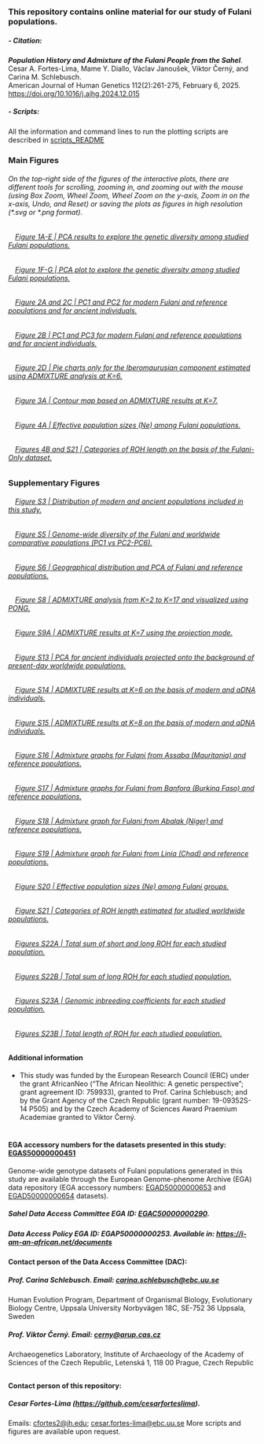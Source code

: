 ### This repository contains online material for our study of Fulani populations.
####
##### - Citation:
***Population History and Admixture of the Fulani People from the Sahel***.\
Cesar A. Fortes-Lima, Mame Y. Diallo, Václav Janoušek, Viktor Černý, and Carina M. Schlebusch.\
American Journal of Human Genetics 112(2):261-275, February 6, 2025. \
https://doi.org/10.1016/j.ajhg.2024.12.015

##### - Scripts:
All the information and command lines to run the plotting scripts are described in [scripts_README](https://github.com/Schlebusch-lab/Sahel_study/blob/main/scripts_README.md)

### Main Figures
###### On the top-right side of the figures of the interactive plots, there are different tools for scrolling, zooming in, and zooming out with the mouse (using Box Zoom, Wheel Zoom, Wheel Zoom on the y-axis, Zoom in on the x-axis, Undo, and Reset) or saving the plots as figures in high resolution (*.svg or *.png format). 

###### &emsp;[Figure 1A-E | PCA results to explore the genetic diversity among studied Fulani populations.](https://raw.githack.com/Schlebusch-lab/Sahel_study/main/01-Main_Figures/Figure_1A-E.html)

###### &emsp;[Figure 1F-G | PCA plot to explore the genetic diversity among studied Fulani populations.](https://raw.githack.com/Schlebusch-lab/Sahel_study/main/01-Main_Figures/Figure_1F-G.html)

###### &emsp;[Figure 2A and 2C | PC1 and PC2 for modern Fulani and reference populations and for ancient individuals.](https://raw.githack.com/Schlebusch-lab/Sahel_study/main/01-Main_Figures/Figure_2A-C.html)

###### &emsp;[Figure 2B | PC1 and PC3 for modern Fulani and reference populations and for ancient individuals.](https://raw.githack.com/Schlebusch-lab/Sahel_study/main/01-Main_Figures/Figure_2B.html)

###### &emsp;[Figure 2D | Pie charts only for the Iberomaurusian component estimated using ADMIXTURE analysis at K=6.](https://raw.githack.com/Schlebusch-lab/Sahel_study/main/01-Main_Figures/Figure_2D.pdf)

###### &emsp;[Figure 3A | Contour map based on ADMIXTURE results at K=7.](https://raw.githack.com/Schlebusch-lab/Sahel_study/main/01-Main_Figures/Figure_3A.pdf)

###### &emsp;[Figure 4A | Effective population sizes (Ne) among Fulani populations.](https://raw.githack.com/Schlebusch-lab/Sahel_study/main/01-Main_Figures/Figure_4A.html)

###### &emsp;[Figures 4B and S21 | Categories of ROH length on the basis of the Fulani-Only dataset.](https://raw.githack.com/Schlebusch-lab/Sahel_study/main/02-Suppl_Figures/Figure_S21.html)


### Supplementary Figures

###### &emsp;[Figure S3 | Distribution of modern and ancient populations included in this study.](https://raw.githack.com/Schlebusch-lab/Sahel_study/main/02-Suppl_Figures/Figure_S03.html)

###### &emsp;[Figure S5 | Genome-wide diversity of the Fulani and worldwide comparative populations (PC1 vs PC2-PC6).](https://raw.githack.com/Schlebusch-lab/Sahel_study/main/02-Suppl_Figures/Figure_S05.html)

###### &emsp;[Figure S6 | Geographical distribution and PCA of Fulani and reference populations.](https://raw.githack.com/Schlebusch-lab/Sahel_study/main/02-Suppl_Figures/Figure_S06.html)

###### &emsp;[Figure S8 | ADMIXTURE analysis from K=2 to K=17 and visualized using PONG.](https://raw.githack.com/Schlebusch-lab/Sahel_study/main/02-Suppl_Figures/Figure_S08.pdf)

###### &emsp;[Figure S9A | ADMIXTURE results at K=7 using the projection mode.](https://raw.githack.com/Schlebusch-lab/Sahel_study/main/02-Suppl_Figures/Figure_S09A.pdf)

###### &emsp;[Figure S13 | PCA for ancient individuals projected onto the background of present-day worldwide populations.](https://raw.githack.com/Schlebusch-lab/Sahel_study/main/02-Suppl_Figures/Figure_S13.html)

###### &emsp;[Figure S14 | ADMIXTURE results at K=6 on the basis of modern and aDNA individuals.](https://raw.githack.com/Schlebusch-lab/Sahel_study/main/02-Suppl_Figures/Figure_S14.pdf)

###### &emsp;[Figure S15 | ADMIXTURE results at K=8 on the basis of modern and aDNA individuals.](https://raw.githack.com/Schlebusch-lab/Sahel_study/main/02-Suppl_Figures/Figure_S15.pdf)

###### &emsp;[Figure S16 | Admixture graphs for Fulani from Assaba (Mauritania) and reference populations.](https://raw.githack.com/Schlebusch-lab/Sahel_study/main/02-Suppl_Figures/Figure_S16.html)

###### &emsp;[Figure S17 | Admixture graphs for Fulani from Banfora (Burkina Faso) and reference populations.](https://raw.githack.com/Schlebusch-lab/Sahel_study/main/02-Suppl_Figures/Figure_S17.html)

###### &emsp;[Figure S18 | Admixture graph for Fulani from Abalak (Niger) and reference populations.](https://raw.githack.com/Schlebusch-lab/Sahel_study/main/02-Suppl_Figures/Figure_S18.html)

###### &emsp;[Figure S19 | Admixture graph for Fulani from Linia (Chad) and reference populations.](https://raw.githack.com/Schlebusch-lab/Sahel_study/main/02-Suppl_Figures/Figure_S19.html)

###### &emsp;[Figure S20 | Effective population sizes (Ne) among Fulani groups.](https://raw.githack.com/Schlebusch-lab/Sahel_study/main/02-Suppl_Figures/Figure_S20.html)

###### &emsp;[Figure S21 | Categories of ROH length estimated for studied worldwide populations.](https://raw.githack.com/Schlebusch-lab/Sahel_study/main/02-Suppl_Figures/Figure_S21.html)

###### &emsp;[Figures S22A | Total sum of short and long ROH for each studied population.](https://raw.githack.com/Schlebusch-lab/Sahel_study/main/02-Suppl_Figures/Figure_S22A.pdf)

###### &emsp;[Figures S22B | Total sum of long ROH for each studied population.](https://raw.githack.com/Schlebusch-lab/Sahel_study/main/02-Suppl_Figures/Figure_S22B.pdf)

###### &emsp;[Figures S23A | Genomic inbreeding coefficients for each studied population.](https://raw.githack.com/Schlebusch-lab/Sahel_study/main/02-Suppl_Figures/Figure_S23A.pdf)

###### &emsp;[Figures S23B | Total length of ROH for each studied population.](https://raw.githack.com/Schlebusch-lab/Sahel_study/main/02-Suppl_Figures/Figure_S23B.pdf)

####
#### Additional information
- This study was funded by the European Research Council (ERC) under the grant AfricanNeo (“The African Neolithic: A genetic perspective”; grant agreement ID: 759933), granted to Prof. Carina Schlebusch; and by the Grant Agency of the Czech Republic (grant number: 19-09352S-14 P505) and by the Czech Academy of Sciences Award Praemium Academiae granted to Viktor Černý.

#
#### EGA accessory numbers for the datasets presented in this study: [EGAS50000000451](https://ega-archive.org/studies/EGAS50000000451) 

Genome-wide genotype datasets of Fulani populations generated in this study are available through the European Genome-phenome Archive (EGA) data repository (EGA accessory numbers: [EGAD50000000653](https://ega-archive.org/datasets/EGAD50000000653) and [EGAD50000000654](https://ega-archive.org/datasets/EGAD50000000654) datasets).

##### Sahel Data Access Committee EGA ID: [EGAC50000000290](https://ega-archive.org/dacs/EGAC50000000290). 

##### Data Access Policy EGA ID: EGAP50000000253. Available in:  https://i-am-an-african.net/documents

#### Contact person of the Data Access Committee (DAC):
##### Prof. Carina Schlebusch. Email: carina.schlebusch@ebc.uu.se
Human Evolution Program, Department of Organismal Biology, 
Evolutionary Biology Centre, Uppsala University
Norbyvägen 18C, SE-752 36 Uppsala, Sweden

##### Prof. Viktor Černý. Email: cerny@arup.cas.cz
Archaeogenetics Laboratory, 
Institute of Archaeology of the Academy of Sciences of the Czech Republic, 
Letenská 1, 118 00 Prague, Czech Republic

##
#### Contact person of this repository:
##### Cesar Fortes-Lima (https://github.com/cesarforteslima). 
Emails: cfortes2@jh.edu; cesar.fortes-lima@ebc.uu.se
More scripts and figures are available upon request.

